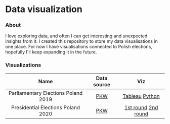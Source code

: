 # Data visualization

### About

I love exploring data, and often I can get interesting and unexpected insights from it. I created this repository to store my data visualisations in one place. For now I have visualisations connected to Polish elections, hopefully I'll keep expanding it in the future. 

### Visualizations
| Name | Data source | Viz
| :---: | :---: | :---: |
| Parliamentary Elections Poland 2019 | [PKW](https://sejmsenat2019.pkw.gov.pl/sejmsenat2019/pl/dane_w_arkuszach) | [Tableau](https://public.tableau.com/app/profile/adrian.kurkowski/viz/Polishparliamentaryelections2019/Polishparliamentaryelections2019) [Python](https://github.com/kurkowskiad/Data-visualisation/blob/main/Parliamentary%20Elections%20Poland%202019/notebooks/parliamentary%20elections%202019.ipynb) |
| Presidential Elections Poland 2020 | [PKW](https://prezydent20200628.pkw.gov.pl/prezydent20200628/pl/dane_w_arkuszach) | [1st round](https://github.com/kurkowskiad/Data-visualisation/blob/main/Presidential%20Elections%20Poland%202020/notebooks/presidential%20elections%201st%20round.ipynb) [2nd round](https://github.com/kurkowskiad/Data-visualisation/blob/main/Presidential%20Elections%20Poland%202020/notebooks/presidential%20elections%202nd%20round.ipynb) |
